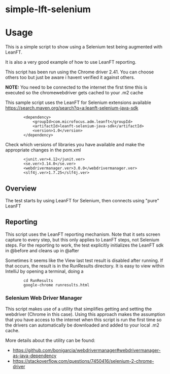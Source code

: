 # simple-lft-selenium

# Usage
This is a simple script to show using a Selenium test being augmented with LeanFT.

It is also a very good example of how to use LeanFT reporting.

This script has been run using the Chrome driver 2.41.  You can choose others too but just be aware i havent verified it against others.

**NOTE:** You need to be connected to the internet the first time this is executed so the chromewebdriver gets cached to your .m2 cache

This sample script uses the LeanFT for Selenium extensions available https://search.maven.org/search?q=a:leanft-selenium-java-sdk
```
        <dependency>
            <groupId>com.microfocus.adm.leanft</groupId>
            <artifactId>leanft-selenium-java-sdk</artifactId>
            <version>1.0</version>
        </dependency>
```

Check which versions of libraries you have available and make the appropriate changes in the pom.xml

```
        <junit.ver>4.12</junit.ver>
        <se.ver>3.14.0</se.ver>
        <webdrivermanager.ver>3.0.0</webdrivermanager.ver>
        <slf4j.ver>1.7.25</slf4j.ver>
```
## Overview
The test starts by using LeanFT for Selenium, then connects using "pure" LeanFT

## Reporting
This script uses the LeanFT reporting mechanism. Note that it sets screen capture to every step, but this only applies to LeanFT steps, not Selenium steps. For the reporting to work, the test explicitly initializes the LeanFT sdk in @before and cleans up in @after

Sometimes it seems like the View last test result is disabled after running. If that occurs, the result is in the RunResults directory. It is easy to view within IntelliJ by opening a terminal, doing a 
```
        cd RunResults
        google-chrome runresults.html
```

### Selenium Web Driver Manager
This script makes use of a utility that simplifies getting and setting the webdriver (Chrome in this case).  Using this approach makes the assumption that you have access to the internet when this script is run the first time so the drivers can automatically be downloaded and added to your local .m2 cache.

More details about the utility can be found:

* https://github.com/bonigarcia/webdrivermanager#webdrivermanager-as-java-dependency
* https://stackoverflow.com/questions/7450416/selenium-2-chrome-driver
